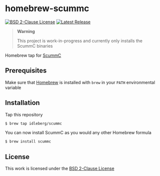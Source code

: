 # homebrew-scummc

[![BSD 2-Clause License](https://flat.badgen.net/badge/license/BSD%202-Clause/blue)](https://opensource.org/licenses/BSD-2-Clause)
[![Latest Release](https://flat.badgen.net/github/release/idleberg/homebrew-scummc)](https://github.com/idleberg/homebrew-scummc/releases)

> **Warning**
>
> This project is work-in-progress and currently only installs the ScummC binaries

Homebrew tap for [ScummC](https://github.com/AlbanBedel/scummc)

## Prerequisites

Make sure that [Homebrew](https://brew.sh/) is installed with `brew` in your `PATH` environmental variable

## Installation

Tap this repository

```sh
$ brew tap idleberg/scummc
```

You can now install ScummC as you would any other Homebrew formula

```sh
$ brew install scummc
```

## License

This work is licensed under the [BSD 2-Clause License](LICENSE)
